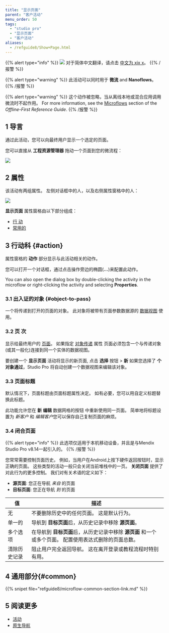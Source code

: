 ```yaml
---
title: "显示页面"
parent: "客户活动"
menu_order: 50
tags:
  - "studio pro"
  - "显示页面"
  - "客户活动"
aliases:
  - /refguide8/Show+Page.html
---
```


{{% alert type="info" %}}
<img src="attachments/chinese-translation/china.png" style="display: inline-block; margin: 0" /> 对于简体中文翻译，请点击 [中文为 xix x](https://cdn.mendix.tencent-cloud.com/documentation/refguide8/show-page.pdf)。
{{% /报警 %}}

{{% alert type="warning" %}}
此活动可以同时用于 **微流** and **Nanoflows**。
{{% /报警 %}}

{{% alert type="warning" %}}
这个动作被忽略，当从离线本地或混合应用调用微流时不起作用。 For more information, see the [Microflows](offline-first#microflows) section of the *Offline-First Reference Guide*.
{{% /报警 %}}

## 1 导言

通过此活动，您可以向最终用户显示一个选定的页面。

您可以直接从 **工程资源管理器** 拖动一个页面到您的微流程：

![](attachments/client-activities/show-page-from-project-explorer.png)

## 2 属性

该活动有两组属性。 左侧对话框中的人，以及右侧属性窗格中的人：

![](attachments/client-activities/show-page-properties.png)

**显示页面** 属性窗格由以下部分组成：

* [行 动](#action)
* [常用的](#common)

## 3 行动科 {#action}

属性窗格的 **动作** 部分显示与此活动相关的动作。

您可以打开一个对话框，通过点击操作旁边的椭圆(**…**)来配置此动作。

You can also open the dialog box by double-clicking the activity in the microflow or right-clicking the activity and selecting **Properties**.

### 3.1 出入证的对象 {#object-to-pass}

一个将传递到打开的页面的对象。 此对象将被带有页面参数数据源的 [数据视图](data-view) 使用。

### 3.2 页 次

显示给最终用户的 [页面](page)。 如果指定 [对象传递](#object-to-pass) 属性 页面必须包含一个与传递对象(或其一般化)连接到同一个实体的数据视图。

要创建一个 **显示页面** 活动将显示的新页面, 点击 **选择** 按钮 > **新** 如果您选择了 **个对象通过**，Studio Pro 将自动创建一个数据视图来编辑该对象。

### 3.3 页面标题

默认情况下，页面标题由页面标题属性决定。 如有必要，您可以用自定义标题替换此标题。

此功能允许您在 **新** **编辑** 数据网格的按钮 [](data-grid)中重新使用同一页面。 简单地将标题设置为 *新客户* 和 *编辑客户*您可以保存自己复制页面的麻烦。

### 3.4 闭合页面

{{% alert type="info" %}}
此选项仅适用于本机移动设备，并且是与Mendix Studio Pro v8.14一起引入的。
{{% /报警 %}}

您常常需要控制页面历史。 例如，当用户在Android上按下硬件返回按钮时，显示正确的页面。 这些类型的活动一般只会关闭当前堆栈中的一页。 **关闭页面** 提供了对此行为的更多控制。 我们对有关术语的定义如下：

* **源页面**: 您正在导航 _来自_ 的页面
* **目标页面**: 您正在导航 _到_ 的页面

| 值      | 描述                                                        |
| ------ | --------------------------------------------------------- |
| 无      | 不要删除历史中的任何页面。 这是默认行为。                                     |
| 单一的    | 导航到 **目标页面**后，从历史记录中移除 **源页面**。                           |
| 多个选项   | 在导航到 **目标页面**后，从历史记录中移除 **源页面** 和一个或多个页面。 配置使用表达式删除的页面总数。 |
| 清除历史记录 | 阻止用户完全返回导航。 这在离开登录或教程流程时特别有用。                             |

## 4 通用部分{#common}

{{% snipet file="refguide8/microflow-common-section-link.md" %}}

## 5 阅读更多

* [活动](活动)
* [原生导航](native-navigation)